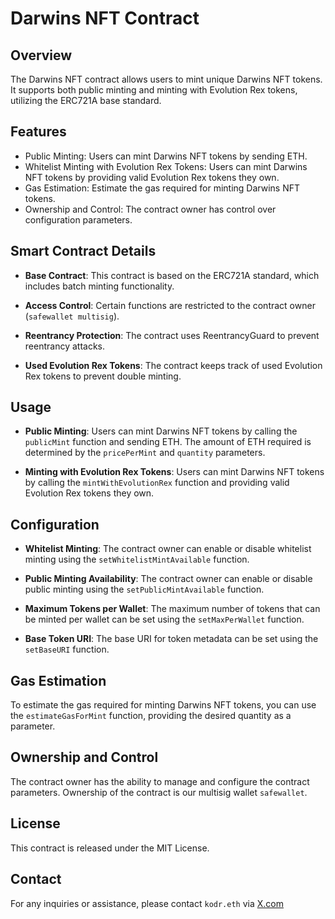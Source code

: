 # Darwins NFT Contract

## Overview

The Darwins NFT contract allows users to mint unique Darwins NFT tokens. It supports both public minting and minting with Evolution Rex tokens,
utilizing the ERC721A base standard.

## Features

- Public Minting: Users can mint Darwins NFT tokens by sending ETH.
- Whitelist Minting with Evolution Rex Tokens: Users can mint Darwins NFT tokens by providing valid Evolution Rex tokens they own.
- Gas Estimation: Estimate the gas required for minting Darwins NFT tokens.
- Ownership and Control: The contract owner has control over configuration parameters.

## Smart Contract Details

- **Base Contract**: This contract is based on the ERC721A standard, which includes batch minting functionality.

- **Access Control**: Certain functions are restricted to the contract owner (`safewallet multisig`).

- **Reentrancy Protection**: The contract uses ReentrancyGuard to prevent reentrancy attacks.

- **Used Evolution Rex Tokens**: The contract keeps track of used Evolution Rex tokens to prevent double minting.

## Usage

- **Public Minting**: Users can mint Darwins NFT tokens by calling the `publicMint` function and sending ETH. The amount of ETH required is determined by the `pricePerMint` and `quantity` parameters.

- **Minting with Evolution Rex Tokens**: Users can mint Darwins NFT tokens by calling the `mintWithEvolutionRex` function and providing valid Evolution Rex tokens they own.

## Configuration

- **Whitelist Minting**: The contract owner can enable or disable whitelist minting using the `setWhitelistMintAvailable` function.

- **Public Minting Availability**: The contract owner can enable or disable public minting using the `setPublicMintAvailable` function.

- **Maximum Tokens per Wallet**: The maximum number of tokens that can be minted per wallet can be set using the `setMaxPerWallet` function.

- **Base Token URI**: The base URI for token metadata can be set using the `setBaseURI` function.

## Gas Estimation

To estimate the gas required for minting Darwins NFT tokens, you can use the `estimateGasForMint` function, providing the desired quantity as a parameter.

## Ownership and Control

The contract owner has the ability to manage and configure the contract parameters. Ownership of the contract is our multisig wallet `safewallet`.

## License

This contract is released under the MIT License.

## Contact

For any inquiries or assistance, please contact `kodr.eth` via [X.com](https://x.com/kodr_eth)
```

